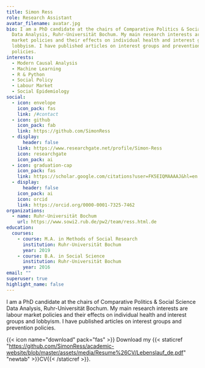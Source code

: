 ```yaml
---
title: Simon Ress
role: Research Assistant
avatar_filename: avatar.jpg
bio: I am a PhD candidate at the chairs of Comparative Politics & Social Science
  Data Analysis, Ruhr-Universität Bochum. My main research interests are labour
  market policies and their effects on individual health and interest groups and
  lobbyism. I have published articles on interest groups and prevention
  policies.
interests:
  - Modern Causal Analysis
  - Machine Learning
  - R & Python
  - Social Policy
  - Labour Market
  - Social Epidemiology
social:
  - icon: envelope
    icon_pack: fas
    link: /#contact
  - icon: github
    icon_pack: fab
    link: https://github.com/SimonRess
  - display:
      header: false
    link: https://www.researchgate.net/profile/Simon-Ress
    icon: researchgate
    icon_pack: ai
  - icon: graduation-cap
    icon_pack: fas
    link: https://scholar.google.com/citations?user=FK5EIQMAAAAJ&hl=en
  - display:
      header: false
    icon_pack: ai
    icon: orcid
    link: https://orcid.org/0000-0001-7325-7462
organizations:
  - name: Ruhr-Universität Bochum
    url: https://www.sowi2.rub.de/pw2/team/ress.html.de
education:
  courses:
    - course: M.A. in Methods of Social Research
      institution: Ruhr-Universität Bochum
      year: 2019
    - course: B.A. in Social Science
      institution: Ruhr-Universität Bochum
      year: 2016
email: ""
superuser: true
highlight_name: false
---
```

I am a PhD candidate at the chairs of Comparative Politics & Social Science
  Data Analysis, Ruhr-Universität Bochum. My main research interests are labour market policies and their effects on individual health and interest groups and lobbyism. I have published articles on interest groups and prevention policies.

{{< icon name="download" pack="fas" >}} Download my {{< staticref "https://github.com/SimonRess/academic-website/blob/master/assets/media/Resume%26CV/Lebenslauf_de.pdf" "newtab" >}}CV{{< /staticref >}}.
<!--- 
{{< icon name="download" pack="fas" >}} Download my {{< staticref "uploads/demo_resume.pdf" "newtab" >}}resumé{{< /staticref >}}
--->

